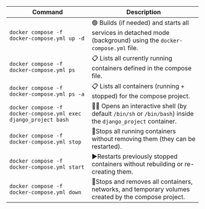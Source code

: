 | Command                                                           | Description                                                                                                          |
| ----------------------------------------------------------------- | -------------------------------------------------------------------------------------------------------------------- |
| `docker compose -f docker-compose.yml up -d`                    | 🟢 Builds (if needed) and starts all services in detached mode (background) using the `docker-compose.yml` file.   |
| `docker compose -f docker-compose.yml ps`                       | 📋 Lists all currently running containers defined in the compose file.                                               |
| `docker compose -f docker-compose.yml ps -a`                    | 📋 Lists all containers (running + stopped) for the compose project.                                                |
| `docker compose -f docker-compose.yml exec django_project bash` | 🧑‍💻 Opens an interactive shell (by default `/bin/sh` or `/bin/bash`) inside the `django_project` container. |
| `docker compose -f docker-compose.yml stop`                     | 🛑Stops all running containers without removing them (they can be restarted).                                        |
| `docker compose -f docker-compose.yml start`                    | ▶️Restarts previously stopped containers without rebuilding or re-creating them.                                   |
| `docker compose -f docker-compose.yml down`                     | 🧹Stops and removes all containers, networks, and temporary volumes created by the compose project.                  |
